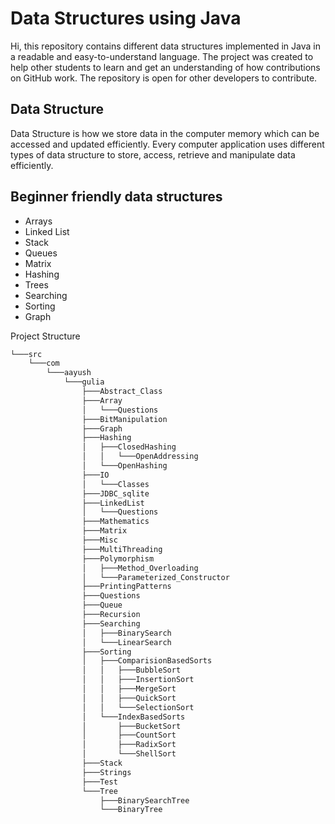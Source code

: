 
# Data Structures using Java

Hi, this repository contains different data structures implemented in Java in a readable and easy-to-understand language. The project was created to help other students to learn and get an understanding of how contributions on GitHub work. The repository is open for other developers to contribute.






## Data Structure

Data Structure is how we store data in the computer memory which can be accessed and updated efficiently. Every computer application uses different types of data structure to store, access, retrieve and manipulate data efficiently.
## Beginner friendly data structures

- Arrays
- Linked List
- Stack
- Queues
- Matrix
- Hashing
- Trees
- Searching
- Sorting
- Graph

Project Structure 

```bash
└───src
    └───com
        └───aayush
            └───gulia
                ├───Abstract_Class
                ├───Array
                │   └───Questions
                ├───BitManipulation
                ├───Graph
                ├───Hashing
                │   ├───ClosedHashing
                │   │   └───OpenAddressing
                │   └───OpenHashing
                ├───IO
                │   └───Classes
                ├───JDBC_sqlite
                ├───LinkedList
                │   └───Questions
                ├───Mathematics
                ├───Matrix
                ├───Misc
                ├───MultiThreading
                ├───Polymorphism
                │   ├───Method_Overloading
                │   └───Parameterized_Constructor
                ├───PrintingPatterns
                ├───Questions
                ├───Queue
                ├───Recursion
                ├───Searching
                │   ├───BinarySearch
                │   └───LinearSearch
                ├───Sorting
                │   ├───ComparisionBasedSorts
                │   │   ├───BubbleSort
                │   │   ├───InsertionSort
                │   │   ├───MergeSort
                │   │   ├───QuickSort
                │   │   └───SelectionSort
                │   └───IndexBasedSorts
                │       ├───BucketSort
                │       ├───CountSort
                │       ├───RadixSort
                │       └───ShellSort
                ├───Stack
                ├───Strings
                ├───Test
                └───Tree
                    ├───BinarySearchTree
                    └───BinaryTree

```

